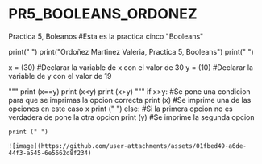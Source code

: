 # PR5_BOOLEANS_ORDONEZ
Practica 5, Boleanos
#Esta es la practica cinco "Booleans"

print(" ")
print("Ordoñez Martinez Valeria, Practica 5, Booleans")
print(" ")

x = (30)  #Declarar la variable de x con el valor de 30
y = (10)  #Declarar la variable de y con el valor de 19


"""
print (x==y)
print (x<y)
print (x>y)
"""
if x>y:        #Se pone una condicion para que se imprimas la opcion correcta
    print (x)  #Se imprime una de las opciones en este caso x
    print (" ")
else:          #Si la primera opcion no es verdadera de pone la otra opcion
    print (y)  #Se imprime la segunda opcion
    
    print (" ")

    ![image](https://github.com/user-attachments/assets/01fbed49-a6de-44f3-a545-6e5662d8f234)
